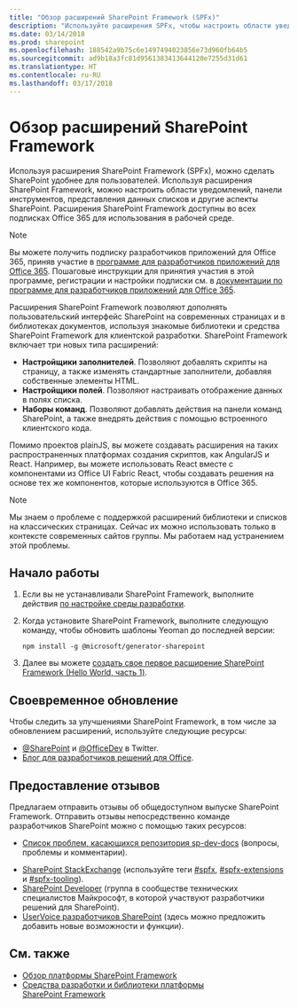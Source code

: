 ```yaml
---
title: "Обзор расширений SharePoint Framework (SPFx)"
description: "Используйте расширения SPFx, чтобы настроить области уведомлений, панели инструментов, представления данных списков и другие аспекты SharePoint."
ms.date: 03/14/2018
ms.prod: sharepoint
ms.openlocfilehash: 188542a9b75c6e1497494023856e73d960fb64b5
ms.sourcegitcommit: ad9b18a3fc81d9561383413644120e7255d31d61
ms.translationtype: HT
ms.contentlocale: ru-RU
ms.lasthandoff: 03/17/2018
---
```

# <a name="overview-of-sharepoint-framework-extensions"></a>Обзор расширений SharePoint Framework

Используя расширения SharePoint Framework (SPFx), можно сделать SharePoint удобнее для пользователей. Используя расширения SharePoint Framework, можно настроить области уведомлений, панели инструментов, представления данных списков и другие аспекты SharePoint. Расширения SharePoint Framework доступны во всех подписках Office 365 для использования в рабочей среде. 

> [!NOTE] 
> Вы можете получить подписку разработчиков приложений для Office 365, приняв участие в [программе для разработчиков приложений для Office 365](https://developer.microsoft.com/ru-RU/office/dev-program). Пошаговые инструкции для принятия участия в этой программе, регистрации и настройки подписки см. в [документации по программе для разработчиков приложений для Office 365](https://docs.microsoft.com/ru-RU/office/developer-program/office-365-developer-program).

Расширения SharePoint Framework позволяют дополнять пользовательский интерфейс SharePoint на современных страницах и в библиотеках документов, используя знакомые библиотеки и средства SharePoint Framework для клиентской разработки. SharePoint Framework включает три новых типа расширений:

- **Настройщики заполнителей**. Позволяют добавлять скрипты на страницу, а также изменять стандартные заполнители, добавляя собственные элементы HTML.
- **Настройщики полей**. Позволяют настраивать отображение данных в полях списка.
- **Наборы команд**. Позволяют добавлять действия на панели команд SharePoint, а также внедрять действия с помощью встроенного клиентского кода.

Помимо проектов plainJS, вы можете создавать расширения на таких распространенных платформах создания скриптов, как AngularJS и React. Например, вы можете использовать React вместе с компонентами из Office UI Fabric React, чтобы создавать решения на основе тех же компонентов, которые используются в Office 365.

> [!NOTE]
> Мы знаем о проблеме с поддержкой расширений библиотеки и списков на классических страницах. Сейчас их можно использовать только в контексте современных сайтов группы. Мы работаем над устранением этой проблемы. 

## <a name="get-started"></a>Начало работы

1. Если вы не устанавливали SharePoint Framework, выполните действия [по настройке среды разработки](../set-up-your-development-environment.md).

2. Когда установите SharePoint Framework, выполните следующую команду, чтобы обновить шаблоны Yeoman до последней версии:

    ```
    npm install -g @microsoft/generator-sharepoint
    ```

3. Далее вы можете [создать свое первое расширение SharePoint Framework (Hello World, часть 1)](get-started/build-a-hello-world-extension.md).

## <a name="stay-up-to-date"></a>Своевременное обновление
Чтобы следить за улучшениями SharePoint Framework, в том числе за обновлением расширений, используйте следующие ресурсы:

* [@SharePoint](https://twitter.com/sharepoint) и [@OfficeDev](https://twitter.com/officedev) в Twitter.
* [Блог для разработчиков решений для Office](http://dev.office.com/blogs).

## <a name="provide-feedback"></a>Предоставление отзывов 
Предлагаем отправить отзывы об общедоступном выпуске SharePoint Framework. Отправить отзывы непосредственно команде разработчиков SharePoint можно с помощью таких ресурсов:

- [Список проблем, касающихся репозитория sp-dev-docs](https://github.com/SharePoint/sp-dev-docs/issues) (вопросы, проблемы и комментарии).
* [SharePoint StackExchange](http://sharepoint.stackexchange.com/) (используйте теги [#spfx](http://sharepoint.stackexchange.com/tags/spfx/), [#spfx-extensions](http://sharepoint.stackexchange.com/tags/spfx-extensions/) и [#spfx-tooling](http://sharepoint.stackexchange.com/tags/spfx-tooling/)).
* [SharePoint Developer](https://techcommunity.microsoft.com/t5/SharePoint-Developer/bd-p/SharePointDev) (группа в сообществе технических специалистов Майкрософт, в которой участвуют разработчики решений для SharePoint).
* [UserVoice разработчиков SharePoint](https://sharepoint.uservoice.com/forums/329220-sharepoint-dev-platform) (здесь можно предложить добавить новые возможности и функции).


## <a name="see-also"></a>См. также

- [Обзор платформы SharePoint Framework](../sharepoint-framework-overview.md)
- [Средства разработки и библиотеки платформы SharePoint Framework](../tools-and-libraries.md)
